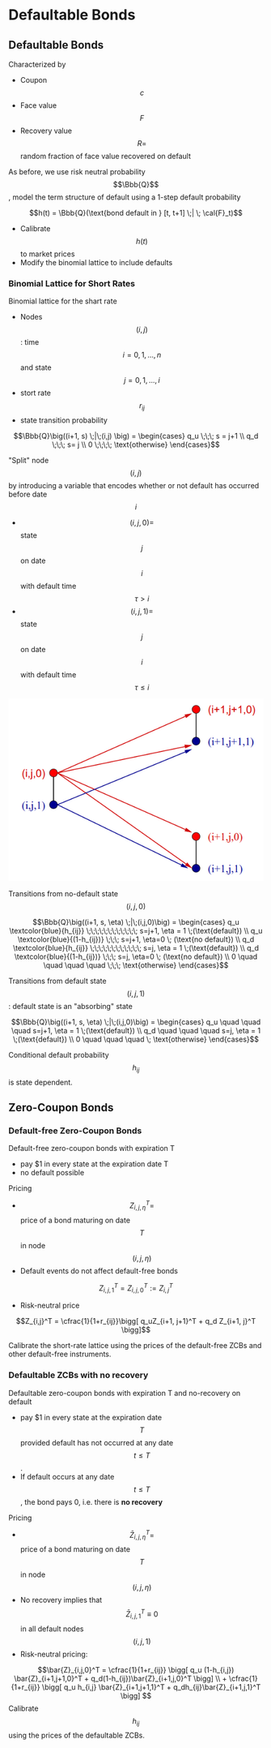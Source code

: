 # Defaultable Bonds

## Defaultable Bonds

Characterized by 

* Coupon $$c$$ 
* Face value $$F$$ 
* Recovery value $$R=$$random fraction of face value recovered on default

As before, we use risk neutral probability $$\Bbb{Q}$$ , model the term structure of default using a 1-step default probability

$$h(t) = \Bbb{Q}(\text{bond default in } [t, t+1] \;| \; \cal{F}_t)$$ 

* Calibrate $$h(t)$$ to market prices
* Modify the binomial lattice to include defaults

### Binomial Lattice for Short Rates

Binomial lattice for the shart rate

* Nodes $$(i,j)$$ : time $$i = 0,1,...,n$$ and state $$j=0,1,...,i$$ 
* stort rate $$r_{ij}$$ 
* state transition probability

$$\Bbb{Q}\big((i+1, s) \;|\;(i,j) \big) = \begin{cases} q_u \;\;\; s = j+1 \\ q_d \;\;\; s= j \\ 0 \;\;\;\; \text{otherwise} \end{cases}$$ 

"Split" node $$(i,j)$$ by introducing a variable that encodes whether or not default has occurred before date $$i$$ 

* $$(i,j,0)=$$ state $$j$$ on date $$i$$ with default time $$\tau > i$$ 
* $$(i,j,1)=$$ state $$j$$ on date $$i$$ with default time $$\tau \leq i$$ 

![](../.gitbook/assets/image%20%2838%29.png)

Transitions from no-default state $$(i,j,0)$$ 

$$\Bbb{Q}\big((i+1, s, \eta) \;|\;(i,j,0)\big) = \begin{cases}  q_u \textcolor{blue}{h_{ij}} \;\;\;\;\;\;\;\;\;\;\;\; s=j+1, \eta = 1 \;(\text{default}) \\     q_u \textcolor{blue}{(1-h_{ij})} \;\;\; s=j+1, \eta=0 \; (\text{no default}) \\   q_d \textcolor{blue}{h_{ij}} \;\;\;\;\;\;\;\;\;\;\;\; s=j, \eta = 1 \;(\text{default}) \\     q_d \textcolor{blue}{(1-h_{ij})} \;\;\; s=j, \eta=0 \; (\text{no default}) \\ 0 \quad \quad \quad \quad \;\;\; \text{otherwise} \end{cases}$$ 

Transitions from default state $$(i,j,1)$$ : default state is an "absorbing" state

$$\Bbb{Q}\big((i+1, s, \eta) \;|\;(i,j,0)\big) = \begin{cases}  q_u   \quad \quad \quad s=j+1, \eta = 1 \;(\text{default}) \\      q_d  \quad \quad \quad s=j, \eta = 1 \;(\text{default}) \\ 0 \quad \quad \quad \; \text{otherwise} \end{cases}$$ 

Conditional default probability $$h_{ij}$$ is state dependent.

## Zero-Coupon Bonds

### Default-free Zero-Coupon Bonds

Default-free zero-coupon bonds with expiration T 

* pay $1 in every state at the expiration date T 
* no default possible

Pricing

* $$Z_{i,j,\eta}^{T} =$$ price of a bond maturing on date $$T$$ in node $$(i,j,\eta)$$ 
* Default events do not affect default-free bonds

$$Z_{i,j,1}^T = Z_{i,j,0}^T := Z_{i,j}^T$$ 

* Risk-neutral price

$$Z_{i,j}^T = \cfrac{1}{1+r_{ij}}\bigg[ q_uZ_{i+1, j+1}^T + q_d Z_{i+1, j}^T \bigg]$$ 

Calibrate the short-rate lattice using the prices of the default-free ZCBs and other default-free instruments. 

### Defaultable ZCBs with no recovery

Defaultable zero-coupon bonds with expiration T and no-recovery on default 

* pay $1 in every state at the expiration date $$T$$ provided default has not occurred at any date $$t\leq T$$ . 
* If default occurs at any date $$t\leq T$$ , the bond pays 0, i.e. there is **no recovery**

Pricing 

* $$\bar{Z}_{i,j,\eta}^T=$$ price of a bond maturing on date $$T$$ in node $$(i,j,\eta)$$ 
* No recovery implies that $$\bar{Z}_{i,j,1}^T \equiv0$$ in all default nodes $$(i,j,1)$$ 
* Risk-neutral pricing:

$$\bar{Z}_{i,j,0}^T = \cfrac{1}{1+r_{ij}} \bigg[ q_u (1-h_{i,j}) \bar{Z}_{i+1,j+1,0}^T + q_d(1-h_{ij})\bar{Z}_{i+1,j,0}^T \bigg] \\ + \cfrac{1}{1+r_{ij}} \bigg[ q_u h_{i,j} \bar{Z}_{i+1,j+1,1}^T + q_dh_{ij}\bar{Z}_{i+1,j,1}^T \bigg] $$ Calibrate $$h_{ij}$$ using the prices of the defaultable ZCBs. 



